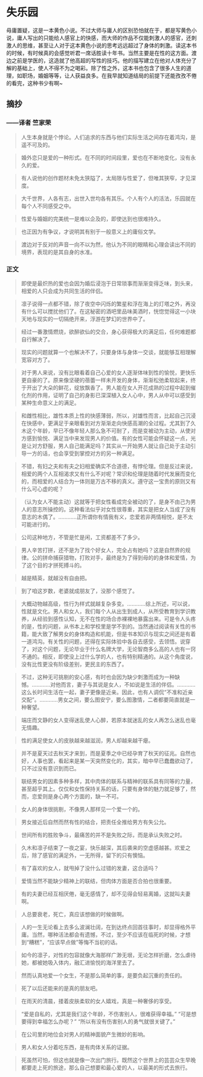 # 失乐园

毋庸置疑，这是一本黄色小说。不过大师与庸人的区别恐怕就在于，都是写黄色小说，庸人写出的只能给人感官上的快感，而大师的作品不仅能刺激人的感官，还刺激人的思维，甚至让人对于这本黄色小说的思考远远超过了身体的刺激。读这本书的时候，有时候真的会感觉听君一席话胜读十年书。当然主要是在性的这方面。渡边之前是学医的，这造就了他高超的写性的技巧。他的描写建立在他对人体充分了解的基础上，使人不得不为之喝彩。除了性之外，这本书也包含了很多人生的道理，如职场，婚姻等等，让人获益良多。在我早就知道结局的前提下还能孜孜不倦的看完，这种书少有啊~

## 摘抄 

### ——译者 竺家荣
    
> 人生本身就是个悖论。人们追求的东西与他们实际生活之间存在着鸿沟，是遥不可及的。

> 婚外恋只是爱的一种形式。在不同的时间段里，爱也在不断地变化，没有永久的爱。

> 有人说他的创作题材未免太狭隘了，太局限与性爱了，但唯其狭窄，才见深度。

> 大千世界，人各有志，出世入世均各有其乐。个人有个人的活法，乐园就在每个人不同感受之中。

> 性爱与婚姻的完美统一是难以企及的，即使达到也很难持久。

> 也正因为有争议，才说明其有别于一般意义上的庸俗文学。

> 渡边对于反对的声音一向不以为然，他认为不同的眼睛和心理会读出不同的境界，表现的是其自身的水准。

### 正文

> 即使是最炽热的爱也会因为婚后浸泡于日常琐事而渐渐变得乏味，到头来，相爱的人只会成为共同生活的伴侣。

> 凛子说得一点都不错，除了夜空中闪烁的繁星和浮在海上的灯塔之外，再没有什么可以搅扰他们了。在这秘密的酒吧里品味美酒时，恍惚觉得这一小块天地与现实的一切隔绝开来，浮游在梦幻的世界中了。

> 经过一番激情燃烧，欲醉欲仙的交合，身心获得极大的满足后，任何难题都自行解决了。

> 现实的问题就算一个也解决不了，只要身体与身体一交谈，就能够互相理解宽容对方了。

> 对于男人来说，没有比眼看着自己心爱的女人逐渐体味到性的愉悦，更快乐更自豪的了。原来像坚硬的蓓蕾一样未开发的身体，渐渐松弛柔软起来，终于开出了大朵的鲜花，绽放飘香了。男人能在女人开花成熟的过程中起到催化剂的作用，证明了自己的身影已深深植入女人心中，男人从中可以感受到某种生命意义上的满足。

> 和雌性相比，雄性本质上性的快感薄弱，所以，对雄性而言，比起自己沉浸在快感中，更满足于亲眼看到对方渐渐走向快感高潮的全过程。尤其到了久木这个年龄，早已不像年轻人那么急不可耐了，而是变被动为主动，从使对方感到愉悦、满足当中来发现男人的价值。有的女性可能会怀疑这一点，光是让对方舒服，男人自己能满足吗？其实从一开始男人就让自己处于主动引导一方的话，也会享受到掌控对方的另一种满足。

> 不错，有妇之夫和有夫之妇相爱确实不合道德，有悖伦理。但是反过来说，相爱的两个人互相渴求又有什么不对呢？常识和伦理是随着时代发展而变化的，而相爱的人结合为一体则是万古不移的真义。遵守这一宝贵的原则又有什么可心虚的呢？

> （认为女人不能主动）这就等于把女性看成完全被动的了，是身不由己为男人的意志所操控的。这种看法似乎对女性很尊重，其实是把女人当成了没有意志的木偶了。…………正所谓你有情我有义，恋爱若非两情相悦，是不太可能进行的。

> 公司这种地方，不管是忙是闲，工资都差不了多少。

> 男人辛苦打拼，还不是为了找个好女人，完全占有她吗？这是自然界的规律。公的拼命捕获猎物，打败对手，最终是为了得到母的的身体和爱情，为了这个目的才拼死搏斗的。

> 越是精英，就越没有自由把。

> 到了咱这岁数，老婆就成朋友了，没那个感觉了。

> 大概动物越高级，性行为样式就越复杂多变。…………综上所述，可以说，性就是文化。男人和女人，我们每个人从出生到成人，从所受教育到学识教养，从经验到感性认知，无不在性的场合赤裸裸地暴露出来。可是令人头疼的是，性的问题，从书本上和学校里是学不到的。当然通过阅读有关性的书籍，能大致了解男女的身体构造和机能，但是书本知识与现实之间还是有着一道鸿沟。有关性的问题，还得在实际体验中各自去感受，去领悟。说穿了，对这个问题，无论毕业于什么名牌大学，无论智商多么高的人也有一窍不通的。相反，即使没上过什么学的人，也有特别精通的。从这个角度说，没有比性更没有阶级差别，更民主的东西了。

> 不过，这种无可挑剔的安心感，有时也会因为缺少刺激而成为一种缺憾。…………对他而言，妻子与其说是女人，不如说是生活的伴侣。…………这么长时间生活在一起，妻子更像是近亲。因此，也有人调侃“不准和近亲交配”。…………男女之间，要么图安宁，要么图激情，二者都要简直就是一种奢望。

> 端庄而文静的女人变得迷乱使人心醉，若原本就迷乱的女人再怎么迷乱也毫无情趣。

> 性的满足使女人的皮肤越来越滋润，男人却越来越干瘪。

> 并不是夏天过去秋天才来到，而是夏季之中已经孕育了秋天的征兆。自然也好，人事也罢，看起来是某一天突然变化的，其实，暗中早已蠢蠢欲动了，只不过没有意识到而已。

> 联结男女的因素多种多样，其中肉体的联系与精神的联系具有同等的力量，甚至超乎其上。仅仅和女性保持关系的话，只要有身体的魅力就足够了，然而，恋爱则是身心两个方面的，缺一不可。

> 女人的身体很挑剔，不像男人那样见一个爱一个的。

> 男女接近后自然而然有性的结合，把责任全推给男方有失公允。

> 世间所有的胜败争斗，最痛苦的并不是失败之际，而是承认失败之时。

> 久木和凛子结束了一夜之宴，快乐越深，其后袭来的空虚感越甚。欢爱之后，除了感官的满足外，一无所得，留下的只有懊恼。

> 有了喜欢的女人，就甩掉了没什么过错的发妻，这合适吗？

> 爱情当然不能缺少精神上的联结，但肉体方面是否合拍也很重要。

> 有的夫妻已经互相厌倦，毫无感情了，却不见得会轻易离婚，这就叫夫妻啊。

> 人总要衰老，死亡，真应该想做的时候做啊。

> 人的一生无论看上去多么波澜壮阔，在到达终点回首往事时，却显得格外平庸。当然，哪种活法都会有遗憾，不过，至少不应该在临死的时候，才想到“糟糕”，“应该早点做”等悔不当初的话。

> 如今的凛子，对性的包容就像大海那样广渺无垠，无论怎样折磨，怎么虐待她，都被她吸入体内，融汇进愉悦的海洋里去了。

> 然而认真地爱一个女生，不是那么简单的事，是要负起沉重的责任的。

> 死了以后还能来的是真的朋友吧。

> 在雨天的清晨，搂着皮肤柔软的女人嬉戏，真是一种奢侈的享受。

> “爱是自私的，尤其是我们这个年龄，不伤害别人，很难获得幸福。”
“可是想要得到幸福怎么办呢？”
“所以有没有伤害别人的勇气就很关键了。”

> 在公司里的地位会对男人的精神面貌产生微妙的影响。

> 男人和女人分着吃东西，是有肉体关系的证据。

> 死虽然可怕，但这也就是像一次出门旅行。既然这个世界上的芸芸众生早晚都要走上死的旅途，那么自己想要和最心爱的人，以最美的形式去旅行。